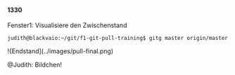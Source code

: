 #### 1330

Fenster1: Visualisiere den Zwischenstand

```
judith@blackvaio:~/git/f1-git-pull-training$ gitg master origin/master
```

!{Endstand](../images/pull-final.png)

@Judith: Bildchen!
